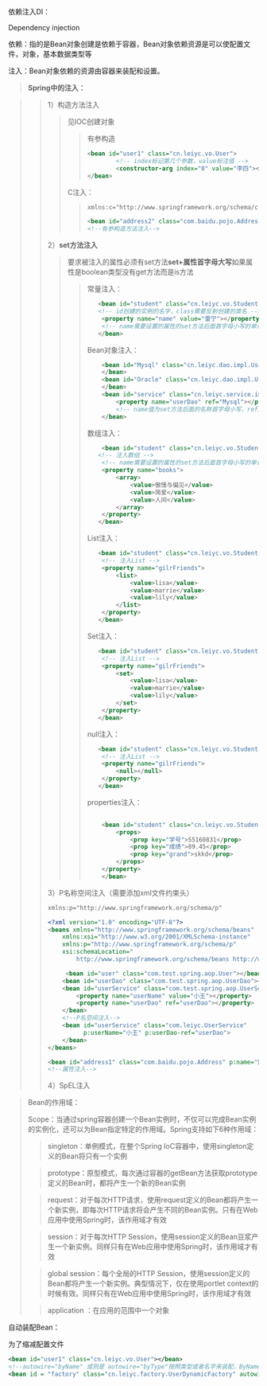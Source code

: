 依赖注入DI：

Dependency injection

依赖：指的是Bean对象创建是依赖于容器，Bean对象依赖资源是可以使配置文件，对象，基本数据类型等

注入：Bean对象依赖的资源由容器来装配和设置。

> **Spring中的注入：**

> > 1）构造方法注入
> >
> > > 见IOC创建对象
> > >
> > > > 有参构造
> > > >
> > > > ```xml
> > > > <bean id="user1" class="cn.leiyc.vo.User">
> > > > 		<!-- index标记第几个参数，value标注值 -->
> > > > 		<constructor-arg index="0" value="李四"></constructor-arg>
> > > > </bean>
> > > > ```
> > >
> > > C注入：
> > >
> > > >```xml
> > > >xmlns:c="http://www.springframework.org/schema/c"
> > > >```
> > > >
> > > >```xml
> > > ><bean id="address2" class="com.baidu.pojo.Address" c:name="宝鸡市"/>
> > > ><!--有参构造方法注入-->
> > > >```
> > > >
> > > >
> >
> > 2）**set方法注入**
> >
> > > 要求被注入的属性必须有set方法**set+属性首字母大写**如果属性是boolean类型没有get方法而是is方法
> > >
> > > > 常量注入：
> > > >
> > > > ```xml
> > > >    <bean id="student" class="cn.leiyc.vo.Student">
> > > >    <!-- id创建的实例的名字，class需要反射创建的类名 -->
> > > >    	<property name="name" value="雷宁"></property>
> > > >    	<!-- name需要设置的属性的set方法后面首字母小写的单词，value为数值-->
> > > >    </bean>
> > > > ```
> > > >
> > > > Bean对象注入：
> > > >
> > > > ```xml
> > > > 	<bean id="Mysql" class="cn.leiyc.dao.impl.UserMysqlImpl"> 
> > > > 	</bean>
> > > > 	<bean id="Oracle" class="cn.leiyc.dao.impl.UserOracleImpl"> 
> > > > 	</bean>
> > > > 	<bean id="service" class="cn.leiyc.service.impl.UserServiceImpl">
> > > > 		<property name="userDao" ref="Mysql"></property>
> > > > 		<!-- name值为set方法后面的名称首字母小写，ref后面是Bean对象实例化的ID或者说对象名 -->
> > > > 	</bean>
> > > > ```
> > > >
> > > > 数组注入：
> > > >
> > > > ```xml 
> > > >     <bean id="student" class="cn.leiyc.vo.Student">
> > > >    <!-- 注入数组 -->
> > > >    	<!-- name需要设置的属性的set方法后面首字母小写的单词，value为数值-->
> > > >    	<property name="books">
> > > >    		<array>
> > > >    			<value>傲慢与偏见</value>
> > > >    			<value>简爱</value>
> > > >    			<value>人间</value>
> > > >    		</array>
> > > >    	</property>
> > > >    </bean>
> > > > ```
> > > >
> > > > List注入：
> > > >
> > > > ```xml
> > > >    <bean id="student" class="cn.leiyc.vo.Student">
> > > >    	<!-- 注入List -->
> > > >    	<property name="gilrFriends">
> > > >    		<list> 
> > > >    			<value>lisa</value>
> > > >    			<value>marrie</value>
> > > >    			<value>lily</value>
> > > >    		</list>
> > > >    	</property>
> > > >    </bean>
> > > > ```
> > > >
> > > > Set注入：
> > > >
> > > > ```xml
> > > >    <bean id="student" class="cn.leiyc.vo.Student">
> > > >    	<!-- 注入List -->
> > > >    	<property name="gilrFriends">
> > > >    		<set> 
> > > >    			<value>lisa</value>
> > > >    			<value>marrie</value>
> > > >    			<value>lily</value>
> > > >    		</set>
> > > >    	</property>
> > > >    </bean>
> > > > ```
> > > >
> > > > 
> > > >
> > > > null注入：
> > > >
> > > > ```xml
> > > >    <bean id="student" class="cn.leiyc.vo.Student">
> > > >    	<!-- 注入List -->
> > > >    	<property name="gilrFriends">
> > > >    		<null></null>
> > > >    	</property>
> > > >    </bean>
> > > > ```
> > > >
> > > > properties注入：
> > > >
> > > > ```xml
> > > >    
> > > >     <bean id="student" class="cn.leiyc.vo.Student"><property name="info">
> > > >    		<props>
> > > >    			<prop key="学号">55160831</prop>
> > > >    			<prop key="成绩">89.45</prop>
> > > >    			<prop key="grand">skkd</prop>
> > > >    		</props>
> > > >    	</property>
> > > >    	</bean>
> > > > ```
> > > >
> > > > 
> >
> > 3）P名称空间注入（需要添加xml文件约束头）
> >
> > ```xml
> > xmlns:p="http://www.springframework.org/schema/p" 
> > ```
> >
> > 
> >
> > ```xml
> > <?xml version="1.0" encoding="UTF-8"?>
> > <beans xmlns="http://www.springframework.org/schema/beans"
> >     xmlns:xsi="http://www.w3.org/2001/XMLSchema-instance"
> >     xmlns:p="http://www.springframework.org/schema/p"
> >     xsi:schemaLocation="
> >         http://www.springframework.org/schema/beans http://www.springframework.org/schema/beans/spring-beans.xsd">
> > 
> >      <bean id="user" class="com.test.spring.aop.User"></bean>
> >     <bean id="userDao" class="com.test.spring.aop.UserDao"></bean>
> >     <bean id="userService" class="com.test.spring.aop.UserService">
> >         <property name="userName" value="小王"></property>
> >         <property name="userDao" ref="userDao"></property>
> >     </bean> 
> >     <!--P名空间注入-->
> >     <bean id="userService" class="com.leiyc.UserService" 
> >           p:userName="小王" p:userDao-ref="userDao">
> >     </bean>
> > </beans>
> > ```
> >
> > ```xml
> > <bean id="address1" class="com.baidu.pojo.Address" p:name="陕西省"/>
> > <!--属性注入-->
> > ```
> >
> > 
> >
> > 4）SpEL注入

> Bean的作用域：
>
> Scope：当通过spring容器创建一个Bean实例时，不仅可以完成Bean实例的实例化，还可以为Bean指定特定的作用域。Spring支持如下6种作用域：
>
> > singleton：单例模式，在整个Spring IoC容器中，使用singleton定义的Bean将只有一个实例
>
> > prototype：原型模式，每次通过容器的getBean方法获取prototype定义的Bean时，都将产生一个新的Bean实例
>
> > request：对于每次HTTP请求，使用request定义的Bean都将产生一个新实例，即每次HTTP请求将会产生不同的Bean实例。只有在Web应用中使用Spring时，该作用域才有效
>
> > session：对于每次HTTP Session，使用session定义的Bean豆浆产生一个新实例。同样只有在Web应用中使用Spring时，该作用域才有效
>
> > global session：每个全局的HTTP Session，使用session定义的Bean都将产生一个新实例。典型情况下，仅在使用portlet context的时候有效。同样只有在Web应用中使用Spring时，该作用域才有效
>
> > application ：在应用的范围中一个对象

自动装配Bean：

为了缩减配置文件

```xml
<bean id="user1" class="cn.leiyc.vo.User"></bean>
<!--autowire="byName" 或则是 autowire="byType"按照类型或者名字来装配，ByName根据属性的set方法名称来设置，ByType通过类型自动装配-->
<bean id = "factory" class="cn.leiyc.factory.UserDynamicFactory" autowire="byName"></bean>
```



